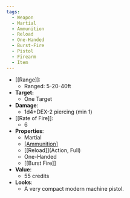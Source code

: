 ```yaml
---
tags:
  - Weapon
  - Martial
  - Ammunition
  - Reload
  - One-Handed
  - Burst-Fire
  - Pistol
  - Firearm
  - Item
---
```

- [[Range]]:
	- Ranged: 5-20-40ft
- **Target:**
	- One Target
- **Damage**:
	- 1d4+DEX-2 piercing (min 1)
- [[Rate of Fire]]:
	- 6
- **Properties**:
	- Martial
	* [[Ammunition]](36)
	* [[Reload]](Action, Full)
	* One-Handed
	* [[Burst Fire]]
- **Value**:
	- 55 credits
- **Looks**:
	- A very compact modern machine pistol.